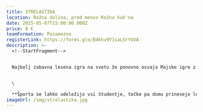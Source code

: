 ```yaml
---
title: STRELASTIKA
location: Rožna dolina, pred menzo Rožna kuh'na
date: 2025-05-07T15:00:00.000Z
price: 8 €
teamFormation: Posamezno
registerLink: https://forms.gle/B4kkv9Y1saLSrYUUA
description: >-
  <!--StartFragment-->


  Najbolj zabavna lesena igra na svetu že ponovno osvaja Majske igre z obilico zabave in velikim številom obiskovalcev. Tako kot v študentskih sobah sta tudi pri igri strelastike najbolj zaželeni spretnost nategovanja in ciljanja luknje. Igra je znana tudi pod imenom prstostrelka, saj je namen igre s hitrimi prsti in s pomočjo elastike spraviti vse ploščke skozi luknjo na nasprotnikovo stran. Na začetku igre si nasprotnika razdelita po osem ploščkov, tako da jih ima vsak na svoji strani strelastike. Ko sta tekmovalca pripravljena na igro, z dlanmi udarita skupaj, da je začetek igre pravičnejši. Igra je končana v trenutku, ko enemu izmed igralcev uspe izprazniti svojo igralno površino. Če plošček poleti čez sredinsko letvico (ne skozi luknjo), se igra prekine, igralec pa mora ustreljeni plošček vzeti nazaj. Na pravo stran se vrnejo tudi ploščki, ki jih je kateri od igralcev skozi luknjo ustrelil po tem, ko je nasprotni igralec zahteval prekinitev. Igra se nadaljuje tako, da igralca ponovita plosk, s katerim sta igro začela. Igra se prekine tudi v primeru, ko pade iz igralnega polja plošček, ki je sicer šel skozi luknjo, pri čemer ga igralcu ni treba vzeti nazaj.


  \

  **Športa se lahko udeležijo vsi študentje, točke pa domu prinesejo le stanovalci študentskih domov. Tekmovanje bo potekalo mešano (skupaj moški in ženske). Prvouvrščeni/a bo prinesel/la domu za 1. mesto 8 točk, za 2. mesto 6 točk in za 3. mesto 4 točke.**
imageUrl: /img/strelastika.jpg
---
```

